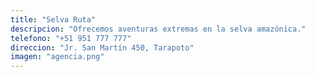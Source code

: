 ```yaml
---
title: "Selva Ruta"
descripcion: "Ofrecemos aventuras extremas en la selva amazónica."
telefono: "+51 951 777 777"
direccion: "Jr. San Martín 450, Tarapoto"
imagen: "agencia.png"
---
```

